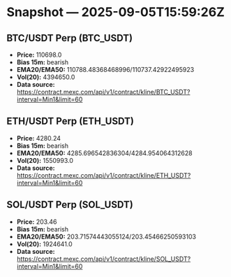 # Snapshot — 2025-09-05T15:59:26Z

## BTC/USDT Perp (BTC_USDT)
- **Price:** 110698.0
- **Bias 15m:** bearish
- **EMA20/EMA50:** 110788.48368468996/110737.42922495923
- **Vol(20):** 4394650.0
- **Data source:** https://contract.mexc.com/api/v1/contract/kline/BTC_USDT?interval=Min1&limit=60

## ETH/USDT Perp (ETH_USDT)
- **Price:** 4280.24
- **Bias 15m:** bearish
- **EMA20/EMA50:** 4285.696542836304/4284.954064312628
- **Vol(20):** 1550993.0
- **Data source:** https://contract.mexc.com/api/v1/contract/kline/ETH_USDT?interval=Min1&limit=60

## SOL/USDT Perp (SOL_USDT)
- **Price:** 203.46
- **Bias 15m:** bearish
- **EMA20/EMA50:** 203.71574443055124/203.45466250593103
- **Vol(20):** 1924641.0
- **Data source:** https://contract.mexc.com/api/v1/contract/kline/SOL_USDT?interval=Min1&limit=60

